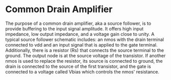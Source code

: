 # Common Drain Amplifier
The purpose of a common drain amplifier, aka a source follower, is to provide buffering to the input signal amplitude.
It offers high input impedance, low output impedance, and a voltage gain close to unity.
A typical source follower schematic includes: an nmos with the drain terminal connected to vdd and an input signal that is applied to the gate terminal. Additionally, there is a resistor (Rs) that connects the source terminal to the ground. The output node is at the source voltage of the transistor.
If another nmos is used to replace the resistor, its source is connected to ground, the drain is connected to the source of the first transistor, and the gate is connected to a voltage called Vbias which controls the nmos' resistance.
